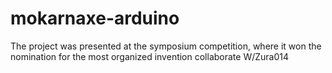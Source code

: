 # mokarnaxe-arduino
 The project was presented at the symposium competition, where it won the nomination for the most organized invention
 collaborate W/Zura014
